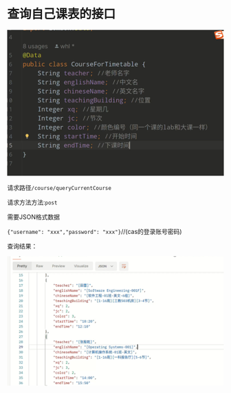 # 查询自己课表的接口

![](pic/cft.png)

请求路径`/course/queryCurrentCourse`

请求方法方法:`post`

需要JSON格式数据

`{"username": "xxx","password": "xxx"}`//(cas的登录账号密码)

查询结果：

![](pic/cftc.png)

